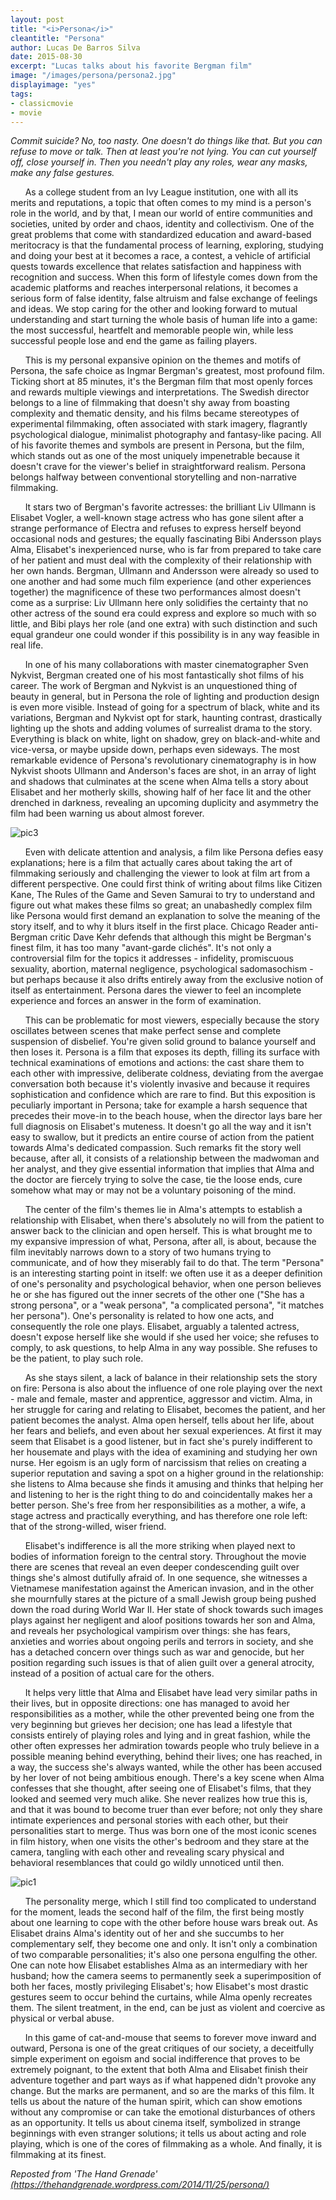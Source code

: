 ```yaml
---
layout: post
title: "<i>Persona</i>"
cleantitle: "Persona"
author: Lucas De Barros Silva
date: 2015-08-30
excerpt: "Lucas talks about his favorite Bergman film"
image: "/images/persona/persona2.jpg"
displayimage: "yes"
tags: 
- classicmovie
- movie
---
```

*Commit suicide? No, too nasty. One doesn't do things like that. But you can refuse to move or talk. Then at least you're not lying. You can cut yourself off, close yourself in. Then you needn't play any roles, wear any masks, make any false gestures.*

&nbsp;&nbsp;&nbsp;&nbsp;&nbsp;&nbsp;As a college student from an Ivy League institution, one with all its merits and reputations, a topic that often comes to my mind is a person's role in the world, and by that, I mean our world of entire communities and societies, united by order and chaos, identity and collectivism. One of the great problems that come with standardized education and award-based meritocracy is that the fundamental process of learning, exploring, studying and doing your best at it becomes a race, a contest, a vehicle of artificial quests towards excellence that relates satisfaction and happiness with recognition and success. When this form of lifestyle comes down from the academic platforms and reaches interpersonal relations, it becomes a serious form of false identity, false altruism and false exchange of feelings and ideas. We stop caring for the other and looking forward to mutual understanding and start turning the whole basis of human life into a game: the most successful, heartfelt and memorable people win, while less successful people lose and end the game as failing players.

&nbsp;&nbsp;&nbsp;&nbsp;&nbsp;&nbsp;This is my personal expansive opinion on the themes and motifs of Persona, the safe choice as Ingmar Bergman's greatest, most profound film. Ticking short at 85 minutes, it's the Bergman film that most openly forces and rewards multiple viewings and interpretations. The Swedish director belongs to a line of filmmaking that doesn't shy away from boasting complexity and thematic density, and his films became stereotypes of experimental filmmaking, often associated with stark imagery, flagrantly psychological dialogue, minimalist photography and fantasy-like pacing. All of his favorite themes and symbols are present in Persona, but the film, which stands out as one of the most uniquely impenetrable because it doesn't crave for the viewer's belief in straightforward realism. Persona belongs halfway between conventional storytelling and non-narrative filmmaking.

&nbsp;&nbsp;&nbsp;&nbsp;&nbsp;&nbsp;It stars two of Bergman's favorite actresses: the brilliant Liv Ullmann is Elisabet Vogler, a well-known stage actress who has gone silent after a strange performance of Electra and refuses to express herself beyond occasional nods and gestures; the equally fascinating Bibi Andersson plays Alma, Elisabet's inexperienced nurse, who is far from prepared to take care of her patient and must deal with the complexity of their relationship with her own hands. Bergman, Ullmann and Andersson were already so used to one another and had some much film experience (and other experiences together) the magnificence of these two performances almost doesn't come as a surprise: Liv Ullmann here only solidifies the certainty that no other actress of the sound era could express and explore so much with so little, and Bibi plays her role (and one extra) with such distinction and such equal grandeur one could wonder if this possibility is in any way feasible in real life.

&nbsp;&nbsp;&nbsp;&nbsp;&nbsp;&nbsp;In one of his many collaborations with master cinematographer Sven Nykvist, Bergman created one of his most fantastically shot films of his career. The work of Bergman and Nykvist is an unquestioned thing of beauty in general, but in Persona the role of lighting and production design is even more visible. Instead of going for a spectrum of black, white and its variations, Bergman and Nykvist opt for stark, haunting contrast, drastically lighting up the shots and adding volumes of surrealist drama to the story. Everything is black on white, light on shadow, grey on black-and-white and vice-versa, or maybe upside down, perhaps even sideways. The most remarkable evidence of Persona's revolutionary cinematography is in how Nykvist shoots Ullmann and Anderson's faces are shot, in an array of light and shadows that culminates at the scene when Alma tells a story about Elisabet and her motherly skills, showing half of her face lit and the other drenched in darkness, revealing an upcoming duplicity and asymmetry the film had been warning us about almost forever.

![pic3](/images/persona/persona3.jpg)

&nbsp;&nbsp;&nbsp;&nbsp;&nbsp;&nbsp;Even with delicate attention and analysis, a film like Persona defies easy explanations; here is a film that actually cares about taking the art of filmmaking seriously and challenging the viewer to look at film art from a different perspective. One could first think of writing about films like Citizen Kane, The Rules of the Game and Seven Samurai to try to understand and figure out what makes these films so great; an unabashedly complex film like Persona would first demand an explanation to solve the meaning of the story itself, and to why it blurs itself in the first place. Chicago Reader anti-Bergman critic Dave Kehr defends that although this might be Bergman's finest film, it has too many "avant-garde clichés". It's not only a controversial film for the topics it addresses - infidelity, promiscuous sexuality, abortion, maternal negligence, psychological sadomasochism - but perhaps because it also drifts entirely away from the exclusive notion of itself as entertainment. Persona dares the viewer to feel an incomplete experience and forces an answer in the form of examination.

&nbsp;&nbsp;&nbsp;&nbsp;&nbsp;&nbsp;This can be problematic for most viewers, especially because the story oscillates between scenes that make perfect sense and complete suspension of disbelief. You're given solid ground to balance yourself and then loses it. Persona is a film that exposes its depth, filling its surface with technical examinations of emotions and actions: the cast share them to each other with impressive, deliberate coldness, deviating from the avergae conversation both because it's violently invasive and because it requires sophistication and confidence which are rare to find. But this exposition is peculiarly important in Persona; take for example a harsh sequence that precedes their move-in  to the beach house, when the director lays bare her full diagnosis on Elisabet's muteness. It doesn't go all the way and it isn't easy to swallow, but it predicts an entire course of action from the patient towards Alma's dedicated compassion. Such remarks fit the story well because, after all, it consists of a relationship between the madwoman and her analyst, and they give essential information that implies that Alma and the doctor are fiercely trying to solve the case, tie the loose ends, cure somehow what may or may not be a voluntary poisoning of the mind.


&nbsp;&nbsp;&nbsp;&nbsp;&nbsp;&nbsp;The center of the film's themes lie in Alma's attempts to establish a relationship with Elisabet, when there's absolutely no will from the patient to answer back to the clinician and open herself. This is what brought me to my expansive impression of what, Persona, after all, is about, because the film inevitably narrows down to a story of two humans trying to communicate, and of how they miserably fail to do that. The term "Persona" is an interesting starting point in itself: we often use it as a deeper definition of one's personality and psychological behavior, when one person believes he or she has figured out the inner secrets of the other one ("She has a strong persona", or a "weak persona", "a complicated persona", "it matches her persona"). One's personality is related to how one acts, and consequently the role one plays. Elisabet, arguably a talented actress, doesn't expose herself like she would if she used her voice; she refuses to comply, to ask questions, to help Alma in any way possible. She refuses to be the patient, to play such role.

&nbsp;&nbsp;&nbsp;&nbsp;&nbsp;&nbsp;As she stays silent, a lack of balance in their relationship sets the story on fire: Persona is also about the influence of one role playing over the next - male and female, master and apprentice, aggressor and victim. Alma, in her struggle for caring and relating to Elisabet, becomes the patient, and her patient becomes the analyst. Alma open herself, tells about her life, about her fears and beliefs, and even about her sexual experiences. At first it may seem that Elisabet is a good listener, but in fact she's purely indifferent to her housemate and plays with the idea of examining and studying her own nurse. Her egoism is an ugly form of narcissism that relies on creating a superior reputation and saving a spot on a higher ground in the relationship: she listens to Alma because she finds it amusing and thinks that helping her and listening to her is the right thing to do and coincidentally makes her a better person. She's free from her responsibilities as a mother, a wife, a stage actress and practically everything, and has therefore one role left: that of the strong-willed, wiser friend.

&nbsp;&nbsp;&nbsp;&nbsp;&nbsp;&nbsp;Elisabet's indifference is all the more striking when played next to bodies of information foreign to the central story. Throughout the movie there are scenes that reveal an even deeper condescending guilt over things she's almost dutifully afraid of. In one sequence, she witnesses a Vietnamese manifestation against the American invasion, and in the other she mournfully stares at the picture of a small Jewish group being pushed down the road during World War II. Her state of shock towards such images plays against her negligent and aloof positions towards her son and Alma, and reveals her psychological vampirism over things: she has fears, anxieties and worries about ongoing perils and terrors in society, and she has a detached concern over things such as war and genocide, but her position regarding such issues is that of alien guilt over a general atrocity, instead of a position of actual care for the others.

&nbsp;&nbsp;&nbsp;&nbsp;&nbsp;&nbsp;It helps very little that Alma and Elisabet have lead very similar paths in their lives, but in opposite directions: one has managed to avoid her responsibilities as a mother, while the other prevented being one from the very beginning but grieves her decision; one has lead a lifestyle that consists entirely of playing roles and lying and in great fashion, while the other often expresses her admiration towards people who truly believe in a possible meaning behind everything, behind their lives; one has reached, in a way, the success she's always wanted, while the other has been accused by her lover of not being ambitious enough. There's a key scene when Alma confesses that she thought, after seeing one of Elisabet's films, that they looked and seemed very much alike. She never realizes how true this is, and that it was bound to become truer than ever before; not only they share intimate experiences and personal stories with each other, but their personalities start to merge. Thus was born one of the most iconic scenes in film history, when one visits the other's bedroom and they stare at the camera, tangling with each other and revealing scary physical and behavioral resemblances that could go wildly unnoticed until then.

![pic1](/images/persona/persona1.jpg)

&nbsp;&nbsp;&nbsp;&nbsp;&nbsp;&nbsp;The personality merge, which I still find too complicated to understand for the moment, leads the second half of the film, the first being mostly about one learning to cope with the other before house wars break out. As Elisabet drains Alma's identity out of her and she succumbs to her complementary self, they become one and only. It isn't only a combination of two comparable personalities; it's also one persona engulfing the other. One can note how Elisabet establishes Alma as an intermediary with her husband; how the camera seems to permanently seek a superimposition of both her faces, mostly privileging Elisabet's; how Elisabet's most drastic gestures seem to occur behind the curtains, while Alma openly recreates them. The silent treatment, in the end, can be just as violent and coercive as physical or verbal abuse.

&nbsp;&nbsp;&nbsp;&nbsp;&nbsp;&nbsp;In this game of cat-and-mouse that seems to forever move inward and outward, Persona is one of the great critiques of our society, a deceitfully simple experiment on egoism and social indifference that proves to be extremely poignant, to the extent that both Alma and Elisabet finish their adventure together and part ways as if what happened didn't provoke any change. But the marks are permanent, and so are the marks of this film. It tells us about the nature of the human spirit, which can show emotions without any compromise or can take the emotional disturbances of others as an opportunity. It tells us about cinema itself, symbolized in strange beginnings with even stranger solutions; it tells us about acting and role playing, which is one of the cores of filmmaking as a whole. And finally, it is filmmaking at its finest.

*Reposted from 'The Hand Grenade'*
[*(https://thehandgrenade.wordpress.com/2014/11/25/persona/)*](https://thehandgrenade.wordpress.com/2014/11/25/persona/)
